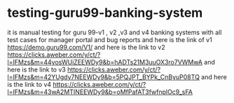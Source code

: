 # testing-guru99-banking-system
it is manual testing for guru 99-v1 , v2 ,v3 and v4 banking systems with  all test cases for manager portal and bug reports  and here is the link of v1   https://demo.guru99.com/V1/
and here is the link to v2 
https://clicks.aweber.com/y/ct/?l=IFMzs&m=44yosWUiZEEWDy9&b=hADTs21M3uuOX3ro7VWMwA
and here is the link to v3
https://clicks.aweber.com/y/ct/?l=IFMzs&m=42YUgdy7NEEWDy9&b=5PQJPT_BYPk_CnByuP08TQ
and here is the link to v4
https://clicks.aweber.com/y/ct/?l=IFMzs&m=43wA2MTINEEWDy9&b=oMfPafAT3fwfnplOc9_sFA

